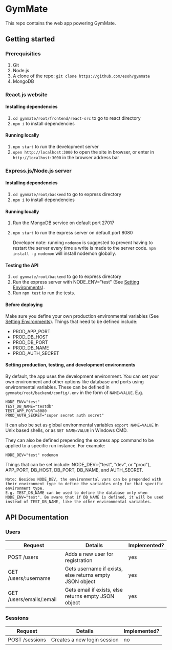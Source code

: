 # GymMate
This repo contains the web app powering GymMate.

## Getting started

### Prerequisities
1. Git
1. Node.js
1. A clone of the repo: `git clone https://github.com/esoh/gymmate`
1. MongoDB

### React.js website
#### Installing dependencies
1. `cd gymmate/root/frontend/react-src` to go to react directory
1. `npm i` to install dependencies

#### Running locally
1. `npm start` to run the development server
1. `open http://localhost:3000` to open the site in browser, or enter in `http://localhost:3000` in the browser address bar

### Express.js/Node.js server
#### Installing dependencies
1. `cd gymmate/root/backend` to go to express directory
1. `npm i` to install dependencies

#### Running locally
1. Run the MongoDB service on default port 27017
1. `npm start` to run the express server on default port 8080

    Developer note: running `nodemon` is suggested to prevent having to restart the server every time a write is made to the server code. `npm install -g nodemon` will install nodemon globally.

#### Testing the API
1. `cd gymmate/root/backend` to go to express directory
1. Run the express server with NODE_ENV="test" (See [Setting Environments](#env)).
1. Run `npm test` to run the tests.

#### Before deploying
Make sure you define your own production environmental variables (See [Setting Environments](#env)). Things that need to be defined include:
* PROD_APP_PORT
* PROD_DB_HOST
* PROD_DB_PORT
* PROD_DB_NAME
* PROD_AUTH_SECRET

#### <a name="env"></a> Setting production, testing, and development environments

By default, the app uses the development environment. You can set your own environment and other options like database and ports using environmental variables. These can be defined in `gymmate/root/backend/config/.env` in the form of `NAME=VALUE`. E.g.

    NODE_ENV="test"
    TEST_DB_NAME="testdb"
    TEST_APP_PORT=8080
    PROD_AUTH_SECRET="super secret auth secret"
It can also be set as global environmental variables `export NAME=VALUE` in Unix based shells, or as `SET NAME=VALUE` in Windows CMD.

They can also be defined prepending the express app command to be applied to a specific run instance. For example:
    
    NODE_DEV="test" nodemon

Things that can be set include: NODE_DEV=("test", "dev", or "prod"), APP_PORT, DB_HOST, DB_PORT, DB_NAME, and AUTH_SECRET. 

    Note: Besides NODE_DEV, the environmental vars can be prepended with their environment type to define the variables only for that specific environment type. 
    E.g. TEST_DB_NAME can be used to define the database only when NODE_ENV="test". Be aware that if DB_NAME is defined, it will be used instead of TEST_DB_NAME, like the other environmental variables.

## API Documentation

### Users

Request | Details | Implemented?
-- | -- | --
POST /users | Adds a new user for registration | yes
GET /users/:username | Gets username if exists, else returns empty JSON object | yes
GET /users/emails/:email | Gets email if exists, else returns empty JSON object | yes

### Sessions

Request | Details | Implemented?
-- | -- | --
POST /sessions | Creates a new login session | no
